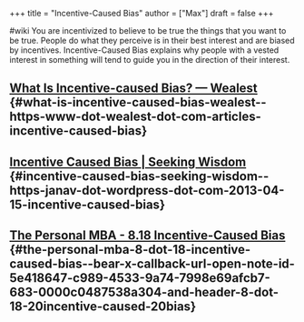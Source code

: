 +++
title = "Incentive-Caused Bias"
author = ["Max"]
draft = false
+++

\#wiki
You are incentivized to believe to be true the things that you want to be true.
People do what they perceive is in their best interest and are biased by incentives.
Incentive-Caused Bias explains why people with a vested interest in something will tend to guide you in the direction of their interest.


## [What Is Incentive-caused Bias? — Wealest](<https://www.wealest.com/articles/incentive-caused-bias>) {#what-is-incentive-caused-bias-wealest--https-www-dot-wealest-dot-com-articles-incentive-caused-bias}


## [Incentive Caused Bias | Seeking Wisdom](<https://janav.wordpress.com/2013/04/15/incentive-caused-bias/>) {#incentive-caused-bias-seeking-wisdom--https-janav-dot-wordpress-dot-com-2013-04-15-incentive-caused-bias}


## [The Personal MBA - 8.18 Incentive-Caused Bias](bear://x-callback-url/open-note?id=5E418647-C989-4533-9A74-7998E69AFCB7-683-0000C0487538A304&header=8.18%20Incentive-Caused%20Bias) {#the-personal-mba-8-dot-18-incentive-caused-bias--bear-x-callback-url-open-note-id-5e418647-c989-4533-9a74-7998e69afcb7-683-0000c0487538a304-and-header-8-dot-18-20incentive-caused-20bias}
